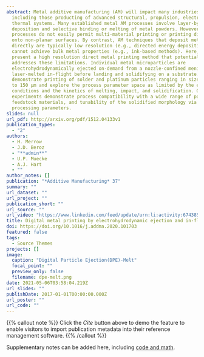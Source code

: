 ```yaml
---
abstract: Metal additive manufacturing (AM) will impact many industries,
  including those producting of advanced structural, propulsion, electronic, and
  thermal systems. Many established metal AM processes involve layer-by-layer
  deposition and selective binding or melting of metal powders. However, these
  processes do not easily permit multi-material printing or printing directly
  onto non-planar surfaces. By contrast, AM techniques that deposit metal
  directly are typically low resolution (e.g., directed energy deposition), or
  cannot achieve bulk metal properties (e.g., ink-based methods). Here, we
  present a high resolution direct metal printing method that potentially
  addresses these limitations. Individual metal microparticles are
  electrohydrodynamically ejected on-demand from a nozzle-confined meniscus and
  laser-melted in-flight before landing and solidifying on a substrate. We
  demonstrate printing of solder and platinum particles ranging in size from 30
  to 150 µm and explore the process parameter space as limited by the ejection
  conditions and the kinetics of melting, impact, and solidification. Our
  experiments demonstrate process compatibility with a wide range of powder
  feedstock materials, and tunability of the solidified morphology via the laser
  processing parameters.
slides: null
url_pdf: http://arxiv.org/pdf/1512.04133v1
publication_types:
  - "2"
authors:
  - H. Merrow
  - J.D. Beroz
  - "**admin**"
  - U.P. Muecke
  - A.J. Hart
  - ""
author_notes: []
publication: "*Additive Manufacturing* 37"
summary: ""
url_dataset: ""
url_project: ""
publication_short: ""
url_source: ""
url_video: "https://www.linkedin.com/feed/update/urn:li:activity:6743859465503723520/"
title: Digital metal printing by electrohydrodynamic ejection and in-flight melting of microparticles
doi: https://doi.org/10.1016/j.addma.2020.101703
featured: false
tags:
  - Source Themes
projects: []
image:
  caption: "Digital Particle Ejection(DPE)-Melt"
  focal_point: ""
  preview_only: false
  filename: dpe-melt.png
date: 2021-05-06T03:58:04.219Z
url_slides: ""
publishDate: 2017-01-01T00:00:00.000Z
url_poster: ""
url_code: ""
---
```


{{% callout note %}}
Click the *Cite* button above to demo the feature to enable visitors to import publication metadata into their reference management software.
{{% /callout %}}

Supplementary notes can be added here, including [code and math](https://sourcethemes.com/academic/docs/writing-markdown-latex/).

